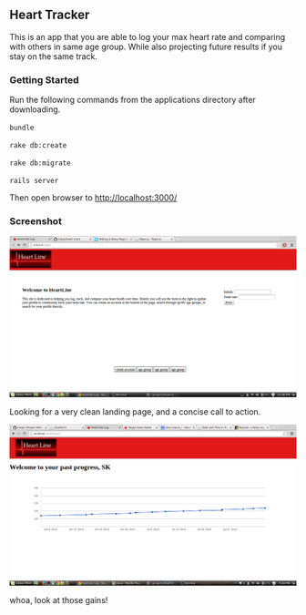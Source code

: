 ## Heart Tracker

This is an app that you are able to log your max heart rate and comparing with others in same age group. While also projecting future results if you stay on the same track.

### Getting Started

Run the following commands from the applications directory after downloading.

`bundle`

`rake db:create`

`rake db:migrate`

`rails server`

Then open browser to [http://localhost:3000/](http://localhost:3000/)

### Screenshot

![](https://raw.githubusercontent.com/Carpk/heart-track/master/app/assets/images/Screenshot%20from%202014-04-04%2023:38:20.png)

Looking for a very clean landing page, and a concise call to action.

![](https://raw.githubusercontent.com/Carpk/heart-track/master/app/assets/images/Screenshot%20from%202014-04-05%2019:43:46.png)

whoa, look at those gains!